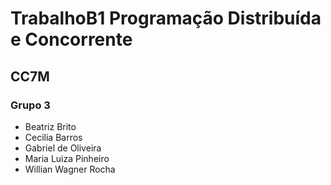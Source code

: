 # TrabalhoB1 Programação Distribuída e Concorrente

## CC7M
### Grupo 3
- Beatriz Brito
- Cecilia Barros
- Gabriel de Oliveira
- Maria Luiza Pinheiro
- Willian Wagner Rocha
